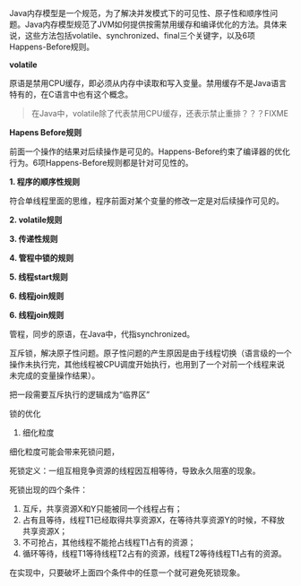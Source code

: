 

Java内存模型是一个规范，为了解决并发模式下的可见性、原子性和顺序性问题。Java内存模型规范了JVM如何提供按需禁用缓存和编译优化的方法。具体来说，这些方法包括volatile、synchronized、final三个关键字，以及6项Happens-Before规则。

**volatile**

原语是禁用CPU缓存，即必须从内存中读取和写入变量。禁用缓存不是Java语言特有的，在C语言中也有这个概念。

>在Java中，volatile除了代表禁用CPU缓存，还表示禁止重排？？？FIXME



**Hapens Before规则**

前面一个操作的结果对后续操作是可见的。Happens-Before约束了编译器的优化行为。6项Happens-Before规则都是针对可见性的。

**1. 程序的顺序性规则**

符合单线程里面的思维，程序前面对某个变量的修改一定是对后续操作可见的。

**2. volatile规则**

**3. 传递性规则**

**4. 管程中锁的规则**

**5. 线程start规则**

**6. 线程join规则**

**6. 线程join规则**

管程，同步的原语，在Java中，代指synchronized。

互斥锁，解决原子性问题。原子性问题的产生原因是由于线程切换（语言级的一个操作未执行完，其他线程被CPU调度开始执行，也用到了一个对前一个线程来说未完成的变量操作结果）。

把一段需要互斥执行的逻辑成为“临界区”



锁的优化

1. 细化粒度

细化粒度可能会带来死锁问题，

死锁定义：一组互相竞争资源的线程因互相等待，导致永久阻塞的现象。

死锁出现的四个条件：

1. 互斥，共享资源X和Y只能被同一个线程占有；
2. 占有且等待，线程T1已经取得共享资源X，在等待共享资源Y的时候，不释放共享资源X；
3. 不可抢占，其他线程不能抢占线程T1占有的资源；
4. 循环等待，线程T1等待线程T2占有的资源，线程T2等待线程T1占有的资源。

在实现中，只要破坏上面四个条件中的任意一个就可避免死锁现象。